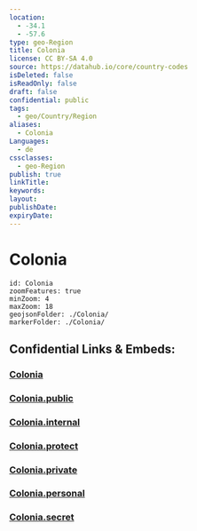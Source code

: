 ```yaml
---
location:
  - -34.1
  - -57.6
type: geo-Region
title: Colonia
license: CC BY-SA 4.0
source: https://datahub.io/core/country-codes
isDeleted: false
isReadOnly: false
draft: false
confidential: public
tags:
  - geo/Country/Region
aliases:
  - Colonia
Languages:
  - de
cssclasses:
  - geo-Region
publish: true
linkTitle:
keywords:
layout:
publishDate:
expiryDate:
---
```


# Colonia

```leaflet
id: Colonia
zoomFeatures: true 
minZoom: 4 
maxZoom: 18
geojsonFolder: ./Colonia/
markerFolder: ./Colonia/
```


## Confidential Links & Embeds: 

### [Colonia](/_Standards/Earth/Continent/America~South/Uruguay/departments~Uruguay/Colonia.md) 

### [Colonia.public](/_public/Earth/Continent/America~South/Uruguay/departments~Uruguay/Colonia.public.md) 

### [Colonia.internal](/_internal/Earth/Continent/America~South/Uruguay/departments~Uruguay/Colonia.internal.md) 

### [Colonia.protect](/_protect/Earth/Continent/America~South/Uruguay/departments~Uruguay/Colonia.protect.md) 

### [Colonia.private](/_private/Earth/Continent/America~South/Uruguay/departments~Uruguay/Colonia.private.md) 

### [Colonia.personal](/_personal/Earth/Continent/America~South/Uruguay/departments~Uruguay/Colonia.personal.md) 

### [Colonia.secret](/_secret/Earth/Continent/America~South/Uruguay/departments~Uruguay/Colonia.secret.md)

